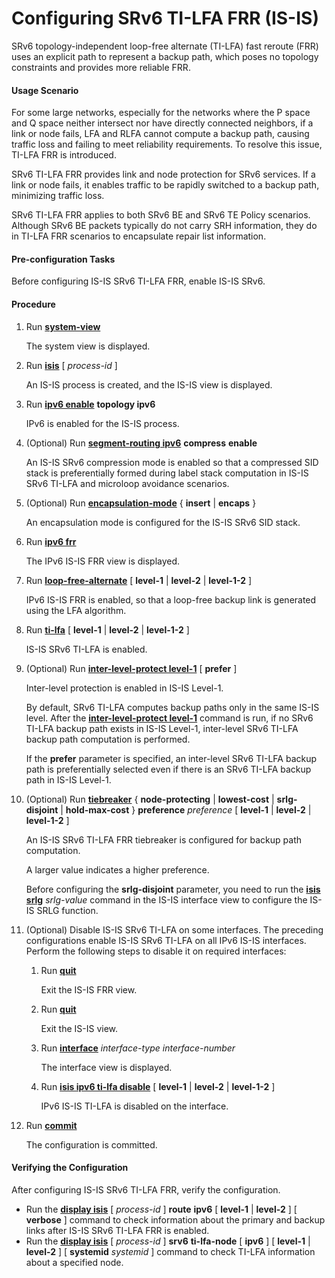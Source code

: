 Configuring SRv6 TI-LFA FRR (IS-IS)
===================================

SRv6 topology-independent loop-free alternate (TI-LFA) fast reroute (FRR) uses an explicit path to represent a backup path, which poses no topology constraints and provides more reliable FRR.

#### Usage Scenario

For some large networks, especially for the networks where the P space and Q space neither intersect nor have directly connected neighbors, if a link or node fails, LFA and RLFA cannot compute a backup path, causing traffic loss and failing to meet reliability requirements. To resolve this issue, TI-LFA FRR is introduced.

SRv6 TI-LFA FRR provides link and node protection for SRv6 services. If a link or node fails, it enables traffic to be rapidly switched to a backup path, minimizing traffic loss.

SRv6 TI-LFA FRR applies to both SRv6 BE and SRv6 TE Policy scenarios. Although SRv6 BE packets typically do not carry SRH information, they do in TI-LFA FRR scenarios to encapsulate repair list information.


#### Pre-configuration Tasks

Before configuring IS-IS SRv6 TI-LFA FRR, enable IS-IS SRv6.


#### Procedure

1. Run [**system-view**](cmdqueryname=system-view)
   
   
   
   The system view is displayed.
2. Run [**isis**](cmdqueryname=isis) [ *process-id* ]
   
   
   
   An IS-IS process is created, and the IS-IS view is displayed.
3. Run [**ipv6 enable**](cmdqueryname=ipv6+enable) **topology ipv6**
   
   
   
   IPv6 is enabled for the IS-IS process.
4. (Optional) Run [**segment-routing ipv6**](cmdqueryname=segment-routing+ipv6+compress+enable) **compress** **enable**
   
   
   
   An IS-IS SRv6 compression mode is enabled so that a compressed SID stack is preferentially formed during label stack computation in IS-IS SRv6 TI-LFA and microloop avoidance scenarios.
5. (Optional) Run [**encapsulation-mode**](cmdqueryname=encapsulation-mode) { **insert** | **encaps** }
   
   
   
   An encapsulation mode is configured for the IS-IS SRv6 SID stack.
6. Run [**ipv6 frr**](cmdqueryname=ipv6+frr)
   
   
   
   The IPv6 IS-IS FRR view is displayed.
7. Run [**loop-free-alternate**](cmdqueryname=loop-free-alternate) [ **level-1** | **level-2** | **level-1-2** ]
   
   
   
   IPv6 IS-IS FRR is enabled, so that a loop-free backup link is generated using the LFA algorithm.
8. Run [**ti-lfa**](cmdqueryname=ti-lfa) [ **level-1** | **level-2** | **level-1-2** ]
   
   
   
   IS-IS SRv6 TI-LFA is enabled.
9. (Optional) Run [**inter-level-protect level-1**](cmdqueryname=inter-level-protect+level-1) [ **prefer** ]
   
   
   
   Inter-level protection is enabled in IS-IS Level-1.
   
   
   
   By default, SRv6 TI-LFA computes backup paths only in the same IS-IS level. After the [**inter-level-protect level-1**](cmdqueryname=inter-level-protect+level-1) command is run, if no SRv6 TI-LFA backup path exists in IS-IS Level-1, inter-level SRv6 TI-LFA backup path computation is performed.
   
   If the **prefer** parameter is specified, an inter-level SRv6 TI-LFA backup path is preferentially selected even if there is an SRv6 TI-LFA backup path in IS-IS Level-1.
10. (Optional) Run [**tiebreaker**](cmdqueryname=tiebreaker) { **node-protecting** | **lowest-cost** | **srlg-disjoint** | **hold-max-cost** } **preference** *preference* [ **level-1** | **level-2** | **level-1-2** ]
    
    
    
    An IS-IS SRv6 TI-LFA FRR tiebreaker is configured for backup path computation.
    
    
    
    A larger value indicates a higher preference.
    
    Before configuring the **srlg-disjoint** parameter, you need to run the [**isis srlg**](cmdqueryname=isis+srlg) *srlg-value* command in the IS-IS interface view to configure the IS-IS SRLG function.
11. (Optional) Disable IS-IS SRv6 TI-LFA on some interfaces. The preceding configurations enable IS-IS SRv6 TI-LFA on all IPv6 IS-IS interfaces. Perform the following steps to disable it on required interfaces:
    1. Run [**quit**](cmdqueryname=quit)
       
       
       
       Exit the IS-IS FRR view.
    2. Run [**quit**](cmdqueryname=quit)
       
       
       
       Exit the IS-IS view.
    3. Run [**interface**](cmdqueryname=interface) *interface-type* *interface-number*
       
       
       
       The interface view is displayed.
    4. Run [**isis ipv6 ti-lfa disable**](cmdqueryname=isis+ipv6+ti-lfa+disable) [ **level-1** | **level-2** | **level-1-2** ]
       
       
       
       IPv6 IS-IS TI-LFA is disabled on the interface.
12. Run [**commit**](cmdqueryname=commit)
    
    
    
    The configuration is committed.

#### Verifying the Configuration

After configuring IS-IS SRv6 TI-LFA FRR, verify the configuration.

* Run the [**display isis**](cmdqueryname=display+isis) [ *process-id* ] **route** **ipv6** [ **level-1** | **level-2** ] [ **verbose** ] command to check information about the primary and backup links after IS-IS SRv6 TI-LFA FRR is enabled.
* Run the [**display isis**](cmdqueryname=display+isis+srv6+ti-lfa-node) [ *process-id* ] **srv6** **ti-lfa-node** [ **ipv6** ] [ **level-1** | **level-2** ] [ **systemid** *systemid* ] command to check TI-LFA information about a specified node.